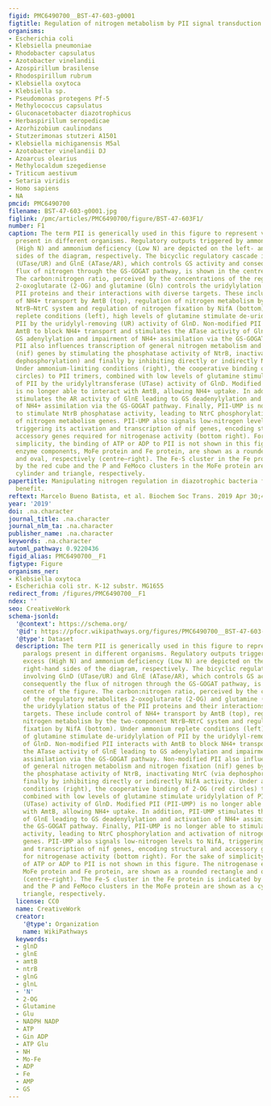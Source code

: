 ```yaml
---
figid: PMC6490700__BST-47-603-g0001
figtitle: Regulation of nitrogen metabolism by PII signal transduction proteins
organisms:
- Escherichia coli
- Klebsiella pneumoniae
- Rhodobacter capsulatus
- Azotobacter vinelandii
- Azospirillum brasilense
- Rhodospirillum rubrum
- Klebsiella oxytoca
- Klebsiella sp.
- Pseudomonas protegens Pf-5
- Methylococcus capsulatus
- Gluconacetobacter diazotrophicus
- Herbaspirillum seropedicae
- Azorhizobium caulinodans
- Stutzerimonas stutzeri A1501
- Klebsiella michiganensis M5al
- Azotobacter vinelandii DJ
- Azoarcus olearius
- Methylocaldum szegediense
- Triticum aestivum
- Setaria viridis
- Homo sapiens
- NA
pmcid: PMC6490700
filename: BST-47-603-g0001.jpg
figlink: /pmc/articles/PMC6490700/figure/BST-47-603F1/
number: F1
caption: The term PII is generically used in this figure to represent various paralogs
  present in different organisms. Regulatory outputs triggered by ammonium excess
  (High N) and ammonium deficiency (Low N) are depicted on the left- and right-hand
  sides of the diagram, respectively. The bicyclic regulatory cascade involving GlnD
  (UTase/UR) and GlnE (ATase/AR), which controls GS activity and consequently the
  flux of nitrogen through the GS-GOGAT pathway, is shown in the centre of the figure.
  The carbon:nitrogen ratio, perceived by the concentrations of the regulatory metabolites
  2-oxoglutarate (2-OG) and glutamine (Gln) controls the uridylylation status of the
  PII proteins and their interactions with diverse targets. These include control
  of NH4+ transport by AmtB (top), regulation of nitrogen metabolism by the two-component
  NtrB–NtrC system and regulation of nitrogen fixation by NifA (bottom). Under ammonium
  replete conditions (left), high levels of glutamine stimulate de-uridylylation of
  PII by the uridylyl-removing (UR) activity of GlnD. Non-modified PII interacts with
  AmtB to block NH4+ transport and stimulates the ATase activity of GlnE leading to
  GS adenylylation and impairment of NH4+ assimilation via the GS-GOGAT pathway. Non-modified
  PII also influences transcription of general nitrogen metabolism and nitrogen fixation
  (nif) genes by stimulating the phosphatase activity of NtrB, inactivating NtrC (via
  dephosphorylation) and finally by inhibiting directly or indirectly NifA activity.
  Under ammonium-limiting conditions (right), the cooperative binding of 2-OG (red
  circles) to PII trimers, combined with low levels of glutamine stimulate uridylylation
  of PII by the uridylyltransferase (UTase) activity of GlnD. Modified PII (PII-UMP)
  is no longer able to interact with AmtB, allowing NH4+ uptake. In addition, PII-UMP
  stimulates the AR activity of GlnE leading to GS deadenylylation and activation
  of NH4+ assimilation via the GS-GOGAT pathway. Finally, PII-UMP is no longer able
  to stimulate NtrB phosphatase activity, leading to NtrC phosphorylation and activation
  of nitrogen metabolism genes. PII-UMP also signals low-nitrogen levels to NifA,
  triggering its activation and transcription of nif genes, encoding structural and
  accessory genes required for nitrogenase activity (bottom right). For the sake of
  simplicity, the binding of ATP or ADP to PII is not shown in this figure. The nitrogenase
  enzyme components, MoFe protein and Fe protein, are shown as a rounded rectangle
  and oval, respectively (centre–right). The Fe-S cluster in the Fe protein is indicated
  by the red cube and the P and FeMoco clusters in the MoFe protein are shown as a
  cylinder and triangle, respectively.
papertitle: Manipulating nitrogen regulation in diazotrophic bacteria for agronomic
  benefit.
reftext: Marcelo Bueno Batista, et al. Biochem Soc Trans. 2019 Apr 30;47(2):603-614.
year: '2019'
doi: .na.character
journal_title: .na.character
journal_nlm_ta: .na.character
publisher_name: .na.character
keywords: .na.character
automl_pathway: 0.9220436
figid_alias: PMC6490700__F1
figtype: Figure
organisms_ner:
- Klebsiella oxytoca
- Escherichia coli str. K-12 substr. MG1655
redirect_from: /figures/PMC6490700__F1
ndex: ''
seo: CreativeWork
schema-jsonld:
  '@context': https://schema.org/
  '@id': https://pfocr.wikipathways.org/figures/PMC6490700__BST-47-603-g0001.html
  '@type': Dataset
  description: The term PII is generically used in this figure to represent various
    paralogs present in different organisms. Regulatory outputs triggered by ammonium
    excess (High N) and ammonium deficiency (Low N) are depicted on the left- and
    right-hand sides of the diagram, respectively. The bicyclic regulatory cascade
    involving GlnD (UTase/UR) and GlnE (ATase/AR), which controls GS activity and
    consequently the flux of nitrogen through the GS-GOGAT pathway, is shown in the
    centre of the figure. The carbon:nitrogen ratio, perceived by the concentrations
    of the regulatory metabolites 2-oxoglutarate (2-OG) and glutamine (Gln) controls
    the uridylylation status of the PII proteins and their interactions with diverse
    targets. These include control of NH4+ transport by AmtB (top), regulation of
    nitrogen metabolism by the two-component NtrB–NtrC system and regulation of nitrogen
    fixation by NifA (bottom). Under ammonium replete conditions (left), high levels
    of glutamine stimulate de-uridylylation of PII by the uridylyl-removing (UR) activity
    of GlnD. Non-modified PII interacts with AmtB to block NH4+ transport and stimulates
    the ATase activity of GlnE leading to GS adenylylation and impairment of NH4+
    assimilation via the GS-GOGAT pathway. Non-modified PII also influences transcription
    of general nitrogen metabolism and nitrogen fixation (nif) genes by stimulating
    the phosphatase activity of NtrB, inactivating NtrC (via dephosphorylation) and
    finally by inhibiting directly or indirectly NifA activity. Under ammonium-limiting
    conditions (right), the cooperative binding of 2-OG (red circles) to PII trimers,
    combined with low levels of glutamine stimulate uridylylation of PII by the uridylyltransferase
    (UTase) activity of GlnD. Modified PII (PII-UMP) is no longer able to interact
    with AmtB, allowing NH4+ uptake. In addition, PII-UMP stimulates the AR activity
    of GlnE leading to GS deadenylylation and activation of NH4+ assimilation via
    the GS-GOGAT pathway. Finally, PII-UMP is no longer able to stimulate NtrB phosphatase
    activity, leading to NtrC phosphorylation and activation of nitrogen metabolism
    genes. PII-UMP also signals low-nitrogen levels to NifA, triggering its activation
    and transcription of nif genes, encoding structural and accessory genes required
    for nitrogenase activity (bottom right). For the sake of simplicity, the binding
    of ATP or ADP to PII is not shown in this figure. The nitrogenase enzyme components,
    MoFe protein and Fe protein, are shown as a rounded rectangle and oval, respectively
    (centre–right). The Fe-S cluster in the Fe protein is indicated by the red cube
    and the P and FeMoco clusters in the MoFe protein are shown as a cylinder and
    triangle, respectively.
  license: CC0
  name: CreativeWork
  creator:
    '@type': Organization
    name: WikiPathways
  keywords:
  - glnD
  - glnE
  - amtB
  - ntrB
  - glnG
  - glnL
  - 'N'
  - 2-OG
  - Glutamine
  - Glu
  - NADPH NADP
  - ATP
  - Gin ADP
  - ATP Glu
  - NH
  - Mo-Fe
  - ADP
  - Fe
  - AMP
  - GS
---
```

